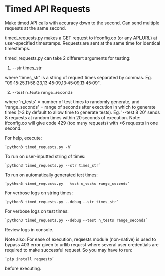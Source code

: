 # Timed API Requests
Make timed API calls with accuracy down to the second. Can send multiple requests at the same second.

timed_requests.py makes a GET request to ifconfig.co (or any API_URL) at user-specified timestamps.
Requests are sent at the same time for identical timestamps.

timed_requests.py can take 2 different arguments for testing:

1. --str times_str 
    
where 'times_str' is a string of request times separated by commas.
Eg. "09:15:25,11:58:23,13:45:09,13:45:09,13:45:09".

2. --test n_tests range_seconds 

where 'n_tests' = number of test times to randomly generate, and
'range_seconds' = range of seconds after execution in which to generate times (>3 by default
to allow time to generate tests). Eg. '--test 8 20' sends 8 requests at random times
within 20 seconds of execution.
Note: ifconfig.co will give code 429 (too many requests) with >6 requests in one second.

For help, execute:

    `python3 timed_requests.py -h`

To run on user-inputted string of times:

    `python3 timed_requests.py --str times_str`

To run on automatically generated test times:

    `python3 timed_requests.py --test n_tests range_seconds`

For verbose logs on string times:

    `python3 timed_requests.py --debug --str times_str`

For verbose logs on test times:

    `python3 timed_requests.py --debug --test n_tests range_seconds`

Review logs in console.

Note also:
For ease of execution, requests module (non-native) is used to bypass 403 error given to urllib
request where several user credentials are required to make successful request. So you may have to run:

    `pip install requests`

before executing.
